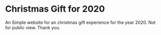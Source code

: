 # Christmas Gift for 2020

An Simple website for an christmas gift experience for the year 2020. Not for public view. Thank you.
